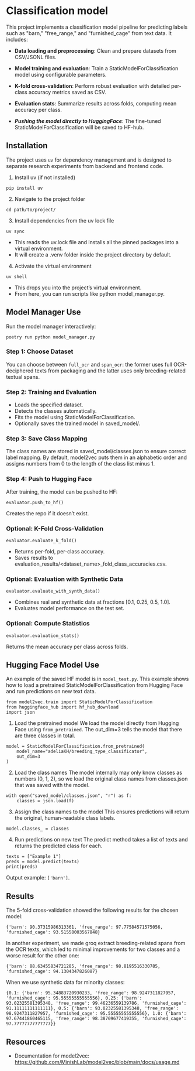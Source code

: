 # Classification model
This project implements a classification model pipeline for predicting labels such as "barn," "free_range," and "furnished_cage" from text data. It includes:

- **Data loading and preprocessing**: Clean and prepare datasets from CSV/JSONL files.

- **Model training and evaluation**: Train a StaticModelForClassification model using configurable parameters.

- **K-fold cross-validation**: Perform robust evaluation with detailed per-class accuracy metrics saved as CSV.

- **Evaluation stats**: Summarize results across folds, computing mean accuracy per class.

- ***Pushing the model directly to HuggingFace***: The fine-tuned StaticModelForClassification will be saved to HF-hub.



## Installation
The project uses ```uv``` for dependency management and is designed to separate research experiments from backend and frontend code.
1. Install uv (if not installed)
```
pip install uv
```

2. Navigate to the project folder
```
cd path/to/project/
```

3. Install dependencies from the uv lock file
```
uv sync
```
- This reads the uv.lock file and installs all the pinned packages into a virtual environment.
- It will create a .venv folder inside the project directory by default.

4. Activate the virtual environment
```
uv shell
```
- This drops you into the project’s virtual environment.
- From here, you can run scripts like python model_manager.py.

## Model Manager Use
Run the model manager interactively:
```
poetry run python model_manager.py
```

### Step 1: Choose Dataset
You can choose between ```full_ocr``` and ```span_ocr```: the former uses full OCR-deciphered texts from packaging and the latter uses only breeding-related textual spans.

### Step 2: Training and Evaluation
- Loads the specified dataset.
- Detects the classes automatically.
- Fits the model using StaticModelForClassification.
- Optionally saves the trained model in saved_model/.

### Step 3: Save Class Mapping

The class names are stored in saved_model/classes.json to ensure correct label mapping. By default, model2vec puts them in an alphabetic order and assigns numbers from 0 to the length of the class list minus 1.

### Step 4: Push to Hugging Face
After training, the model can be pushed to HF:
```
evaluator.push_to_hf()
```
Creates the repo if it doesn’t exist.

### Optional: K-Fold Cross-Validation
```
evaluator.evaluate_k_fold()
```
- Returns per-fold, per-class accuracy.
- Saves results to evaluation_results/<dataset_name>_fold_class_accuracies.csv.

### Optional: Evaluation with Synthetic Data
```
evaluator.evaluate_with_synth_data()
```
- Combines real and synthetic data at fractions [0.1, 0.25, 0.5, 1.0].
- Evaluates model performance on the test set.

### Optional: Compute Statistics
```
evaluator.evaluation_stats()
```
Returns the mean accuracy per class across folds.

## Hugging Face Model Use
An example of the saved HF model is in ```model_test.py```.
This example shows how to load a pretrained StaticModelForClassification from Hugging Face and run predictions on new text data.

```
from model2vec.train import StaticModelForClassification
from huggingface_hub import hf_hub_download
import json
```

1. Load the pretrained model
We load the model directly from Hugging Face using ```from_pretrained```. The out_dim=3 tells the model that there are three classes in total.
```
model = StaticModelForClassification.from_pretrained(
    model_name="adeliaKH/breeding_type_classificator",
    out_dim=3
)
```

2. Load the class names
The model internally may only know classes as numbers (0, 1, 2), so we load the original class names from classes.json that was saved with the model.

```
with open("saved_model/classes.json", "r") as f:
    classes = json.load(f)
```

3. Assign the class names to the model
This ensures predictions will return the original, human-readable class labels.
```
model.classes_ = classes
```

4. Run predictions on new text
The predict method takes a list of texts and returns the predicted class for each.
```
texts = ["Example 1"]
preds = model.predict(texts)
print(preds)
```

Output example: ```['barn']```.


## Results
The 5-fold cross-validation showed the following results for the chosen model:
```
{'barn': 90.37315986313361, 'free_range': 97.77584571575056, 'furnished_cage': 93.51558003567848}
```

In another experiment, we made groq extract breeding-related spans from the OCR texts, which led to minimal improvements for two classes and a worse result for the other one:

```
{'barn': 88.63455834721285, 'free_range': 98.8195516330785, 'furnished_cage': 94.1304347826087}
```

When we use synthetic data for minority classes:
```
{0.1: {'barn': 95.34883720930233, 'free_range': 98.9247311827957, 'furnished_cage': 95.55555555555556}, 0.25: {'barn': 93.02325581395348, 'free_range': 99.46236559139786, 'furnished_cage': 91.11111111111111}, 0.5: {'barn': 93.02325581395348, 'free_range': 98.9247311827957, 'furnished_cage': 95.55555555555556}, 1.0: {'barn': 97.67441860465115, 'free_range': 98.38709677419355, 'furnished_cage': 97.77777777777777}}
```


## Resources
- Documentation for model2vec: https://github.com/MinishLab/model2vec/blob/main/docs/usage.md
